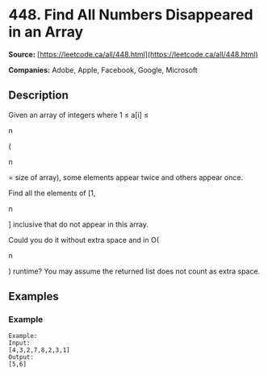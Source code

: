 # 448. Find All Numbers Disappeared in an Array

**Source:** [https://leetcode.ca/all/448.html](https://leetcode.ca/all/448.html)

**Companies:** Adobe, Apple, Facebook, Google, Microsoft

## Description

Given an array of integers where 1 ≤ a[i] ≤

n

(

n

= size of array), some
        elements appear twice and others appear once.

Find all the elements of [1,

n

] inclusive that do not appear in this array.

Could you do it without extra space and in O(

n

) runtime? You may assume the returned
        list does not count as extra space.

## Examples

### Example

```
Example:
Input:
[4,3,2,7,8,2,3,1]
Output:
[5,6]
```


